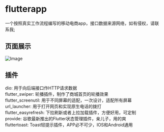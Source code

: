 # flutterapp

一个按照真实工作流程编写的移动电商app，接口数据来源网络，如有侵权，请联系我;

## 页面展示
![Image](https://github.com/aibuijn/aibujin/blob/master/images/fl-app-img.jpg?raw=true)

## 插件
   dio: 用于向后端接口作HTTP请求数据  
   flutter_swiper: 轮播插件，制作了商城首页的轮播效果  
   flutter_screenutil: 用于不同屏幕的适配，一次设计，适配所有屏幕  
   url_launcher: 用于打开网页和实现原生电话的拨打  
   flutter_easyrefresh: 下拉刷新或者上拉加载插件，方便好用，可定制  
   provide: 谷歌最新推出的Flutter状态管理插件，亲儿子，用的爽  
   fluttertoast: Toast轻提示插件，APP必不可少，IOS和Android通用  


